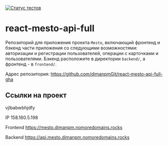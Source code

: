 [![Статус тестов](../../actions/workflows/tests.yml/badge.svg)](../../actions/workflows/tests.yml)

# react-mesto-api-full
Репозиторий для приложения проекта `Mesto`, включающий фронтенд и бэкенд части приложения со следующими возможностями: авторизации и регистрации пользователей, операции с карточками и пользователями. Бэкенд расположите в директории `backend/`, а фронтенд - в `frontend/`. 
  
Адрес репозитория: https://github.com/dimanpmGit/react-mesto-api-full-gha

## Ссылки на проект
vjlbabwbhjdfy

IP 158.160.5.198

Frontend https://mesto.dimanpm.nomoredomains.rocks

Backend https://api.mesto.dimanpm.nomoredomains.rocks
